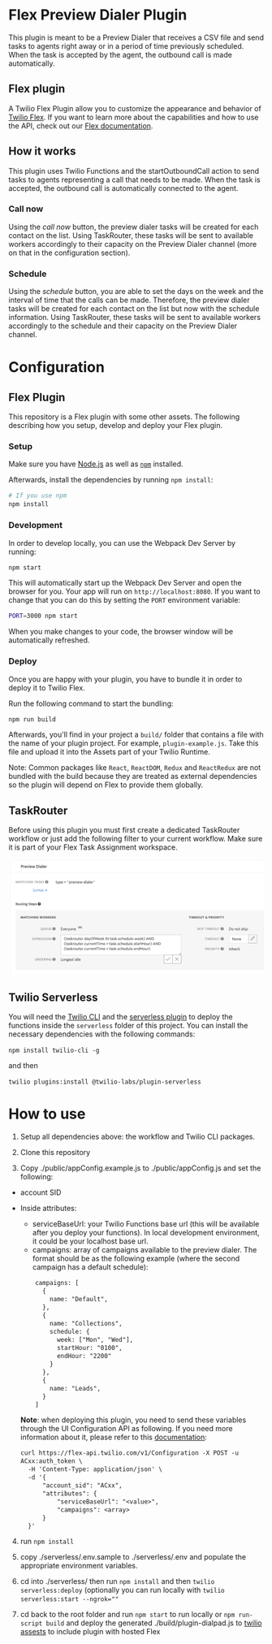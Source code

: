 # Flex Preview Dialer Plugin

This plugin is meant to be a Preview Dialer that receives a CSV file and send tasks to agents right away or in a period of time previously scheduled. When the task is accepted by the agent, the outbound call is made automatically.   

## Flex plugin

A Twilio Flex Plugin allow you to customize the appearance and behavior of [Twilio Flex](https://www.twilio.com/flex). If you want to learn more about the capabilities and how to use the API, check out our [Flex documentation](https://www.twilio.com/docs/flex).

## How it works

This plugin uses Twilio Functions and the startOutboundCall action to send tasks to agents representing a call that needs to be made. When the task is accepted, the outbound call is automatically connected to the agent. 

### Call now

Using the *call now* button, the preview dialer tasks will be created for each contact on the list. Using TaskRouter, these tasks will be sent to available workers accordingly to their capacity on the Preview Dialer channel (more on that in the configuration section). 

### Schedule

Using the *schedule* button, you are able to set the days on the week and the interval of time that the calls can be made. Therefore, the preview dialer tasks will be created for each contact on the list but now with the schedule information. Using TaskRouter, these tasks will be sent to available workers accordingly to the schedule and their capacity on the Preview Dialer channel.

# Configuration

## Flex Plugin

This repository is a Flex plugin with some other assets. The following describing how you setup, develop and deploy your Flex plugin.

### Setup

Make sure you have [Node.js](https://nodejs.org) as well as [`npm`](https://npmjs.com) installed.

Afterwards, install the dependencies by running `npm install`:

```bash
# If you use npm
npm install
```

### Development

In order to develop locally, you can use the Webpack Dev Server by running:

```bash
npm start
```

This will automatically start up the Webpack Dev Server and open the browser for you. Your app will run on `http://localhost:8080`. If you want to change that you can do this by setting the `PORT` environment variable:

```bash
PORT=3000 npm start
```

When you make changes to your code, the browser window will be automatically refreshed.

### Deploy

Once you are happy with your plugin, you have to bundle it in order to deploy it to Twilio Flex.

Run the following command to start the bundling:

```bash
npm run build
```

Afterwards, you'll find in your project a `build/` folder that contains a file with the name of your plugin project. For example, `plugin-example.js`. Take this file and upload it into the Assets part of your Twilio Runtime.

Note: Common packages like `React`, `ReactDOM`, `Redux` and `ReactRedux` are not bundled with the build because they are treated as external dependencies so the plugin will depend on Flex to provide them globally.

## TaskRouter

Before using this plugin you must first create a dedicated TaskRouter workflow or just add the following filter to your current workflow. Make sure it is part of your Flex Task Assignment workspace.

<img width="700px" src="screenshots/preview-dialer-filter.png"/>

## Twilio Serverless 

You will need the [Twilio CLI](https://www.twilio.com/docs/twilio-cli/quickstart) and the [serverless plugin](https://www.twilio.com/docs/labs/serverless-toolkit/getting-started) to deploy the functions inside the ```serverless``` folder of this project. You can install the necessary dependencies with the following commands:

`npm install twilio-cli -g`

and then

`twilio plugins:install @twilio-labs/plugin-serverless`

# How to use

1. Setup all dependencies above: the workflow and Twilio CLI packages.

2. Clone this repository

3. Copy ./public/appConfig.example.js to ./public/appConfig.js and set the following:

- account SID
- Inside attributes: 
    - serviceBaseUrl: your Twilio Functions base url (this will be available after you deploy your functions). In local development environment, it could be your localhost base url.
    - campaigns: array of campaigns available to the preview dialer. The format should be as the following example (where the second campaign has a default schedule):
    
    ```
        campaigns: [
          { 
            name: "Default", 
          },
          { 
            name: "Collections", 
            schedule: { 
              week: ["Mon", "Wed"],
              startHour: "0100",
              endHour: "2200"
            } 
          },
          { 
            name: "Leads", 
          }
        ]
    ```

  **Note**: when deploying this plugin, you need to send these variables through the UI Configuration API as following. If you need more information about it, please refer to this [documentation](https://www.twilio.com/docs/flex/ui-configuration-customization):

  ```
  curl https://flex-api.twilio.com/v1/Configuration -X POST -u ACxx:auth_token \
    -H 'Content-Type: application/json' \
    -d '{
        "account_sid": "ACxx",
        "attributes": {
            "serviceBaseUrl": "<value>",
            "campaigns": <array> 
        }
    }'
  ```

4.  run `npm install`

5. copy ./serverless/.env.sample to ./serverless/.env and populate the appropriate environment variables.

6.  cd into ./serverless/ then run `npm install` and then `twilio serverless:deploy` (optionally you can run locally with `twilio serverless:start --ngrok=""`

8. cd back to the root folder and run `npm start` to run locally or `npm run-script build` and deploy the generated ./build/plugin-dialpad.js to [twilio assests](https://www.twilio.com/console/assets/public) to include plugin with hosted Flex
